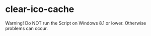 # clear-ico-cache
 Warning! Do NOT run the Script on Windows 8.1 or lower. Otherwise problems can occur.
